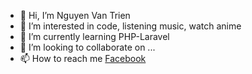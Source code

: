- 👋 Hi, I’m Nguyen Van Trien
- 👀 I’m interested in code, listening music, watch anime
- 🌱 I’m currently learning PHP-Laravel
- 💞️ I’m looking to collaborate on ...
- 📫 How to reach me <a href="http://fb.com/toroieno">Facebook</a>

<!---
toroieno/toroieno is a ✨ special ✨ repository because its `README.md` (this file) appears on your GitHub profile.
You can click the Preview link to take a look at your changes.
--->

